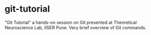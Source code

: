 # git-tutorial

"Git Tutorial" a hands-on session on Git presented at Theoretical Neuroscience Lab, IISER Pune. Very brief overview of Git commands. 
